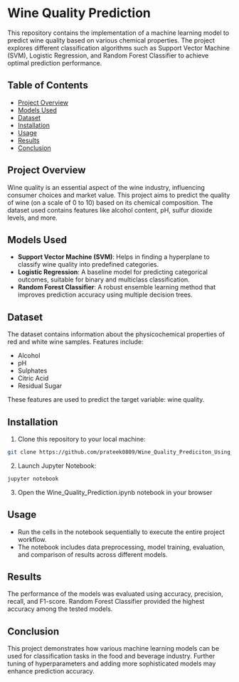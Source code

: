 # Wine Quality Prediction

This repository contains the implementation of a machine learning model to predict wine quality based on various chemical properties. The project explores different classification algorithms such as Support Vector Machine (SVM), Logistic Regression, and Random Forest Classifier to achieve optimal prediction performance.

## Table of Contents
- [Project Overview](#Project-Overview)
- [Models Used](#Models-Used)
- [Dataset](#Dataset)
- [Installation](#Installation)
- [Usage](#Usage)
- [Results](#Results)
- [Conclusion](#Conclusion)

## Project Overview

Wine quality is an essential aspect of the wine industry, influencing consumer choices and market value. This project aims to predict the quality of wine (on a scale of 0 to 10) based on its chemical composition. The dataset used contains features like alcohol content, pH, sulfur dioxide levels, and more.

## Models Used

- **Support Vector Machine (SVM)**: Helps in finding a hyperplane to classify wine quality into predefined categories.
- **Logistic Regression**: A baseline model for predicting categorical outcomes, suitable for binary and multiclass classification.
- **Random Forest Classifier**: A robust ensemble learning method that improves prediction accuracy using multiple decision trees.

## Dataset

The dataset contains information about the physicochemical properties of red and white wine samples. Features include:
- Alcohol
- pH
- Sulphates
- Citric Acid
- Residual Sugar

These features are used to predict the target variable: wine quality.

## Installation

1. Clone this repository to your local machine:
```bash
git clone https://github.com/prateek0809/Wine_Quality_Prediciton_Using_ML.git
```

2. Launch Jupyter Notebook:
```bash
jupyter notebook
```

3. Open the Wine_Quality_Prediction.ipynb notebook in your browser

## Usage

- Run the cells in the notebook sequentially to execute the entire project workflow.
- The notebook includes data preprocessing, model training, evaluation, and comparison of results across different models.

## Results

The performance of the models was evaluated using accuracy, precision, recall, and F1-score. Random Forest Classifier provided the highest accuracy among the tested models.

## Conclusion

This project demonstrates how various machine learning models can be used for classification tasks in the food and beverage industry. Further tuning of hyperparameters and adding more sophisticated models may enhance prediction accuracy.

